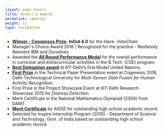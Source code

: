 ```yaml
---
layout: page_honors
title: Honors & Awards
permalink: /awards/
weight: 11
type: navigation
---
```

 - <b><a href="https://www.facebook.com/hackinout/photos/t.100000580508543/1921716201421618/?type=3&theater">Winner - Consensys Prize</a></b>, <a><b>InOut 4.0</b></a> for the Hack- <a><i>VoteChain</i></a>
 - Manager's Choice Award 2016 | Recognized for the practice - Restlessly Reinvent IBM and Ourselves
 - Awarded the <a href="https://www.iiitd.ac.in/convocation16/awardees.html"><b>All Round Performance Medal</b></a> for the overall performance in curricular and extracurricular
activities in the B.Tech. (CSE) program. 
 - <a href="https://www.facebook.com/IIITDMUN/photos/t.100000580508543/242629362753490/?type=3&theater"><b>Best Delegation award</b></a> at IIIT-Delhi’s first Model United Nations.
 - <a href="https://www.facebook.com/ssedtu/photos/t.100000580508543/985977648123016/?type=3&theater"><b>First Prize</b></a> in the Technical Paper Presentation event at Cogenesis 2016, Delhi Technological University
for <a><i>Multi-Sensor Data Fusion for Human Activity Recognition</i></a>.
 - First Prize in the Project Showcase Event at IIIT-Delhi Research Showcase 2015 for <a><i>Distress
Detection</i></a>.
 - Merit Certificate in the National Mathematics Olympiad (2009) from DAMT.
 - <a href="http://cbse.nic.in/PRESS_NOTE_X_2010_3.pdf"><b>Merit Certificate</b></a> by AISSE for outstanding high school academic record.
 - Selected for Inspire Internship Program (2010) - Department of Science and Technology, Govt. of
India based on outstanding high school academic record.